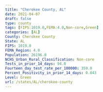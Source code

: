 ```yaml
---
title: "Cherokee County, AL"
date: 2021-04-07
draft: false
type: county
tags: [FIPS:1019.0,FEMA:4.0,Non-core,Green]
categories: [AL]
County: Cherokee County
State: AL
FIPS: 1019.0
FEMA_Region: 4.0
Population: 26196.0
NCHS_Urban_Rural_Classification: Non-core
Tests_in_prior_14_days: 94.0
Fourteen_day_test_rate_per_100000: 359.0
Percent_Positivity_in_prior_14_days: 0.043
Level: Green
url: /states/AL/cherokee-county
---
```



